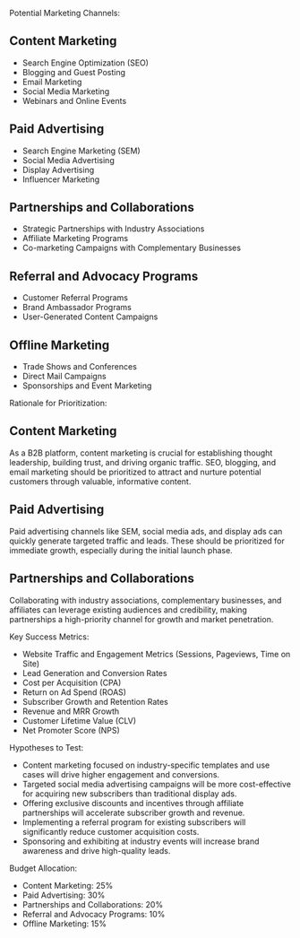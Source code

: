 Potential Marketing Channels:
## Content Marketing
- Search Engine Optimization (SEO)
- Blogging and Guest Posting
- Email Marketing
- Social Media Marketing
- Webinars and Online Events

## Paid Advertising
- Search Engine Marketing (SEM)
- Social Media Advertising
- Display Advertising
- Influencer Marketing

## Partnerships and Collaborations
- Strategic Partnerships with Industry Associations
- Affiliate Marketing Programs
- Co-marketing Campaigns with Complementary Businesses

## Referral and Advocacy Programs
- Customer Referral Programs
- Brand Ambassador Programs
- User-Generated Content Campaigns

## Offline Marketing
- Trade Shows and Conferences
- Direct Mail Campaigns
- Sponsorships and Event Marketing

Rationale for Prioritization:
## Content Marketing
As a B2B platform, content marketing is crucial for establishing thought leadership, building trust, and driving organic traffic. SEO, blogging, and email marketing should be prioritized to attract and nurture potential customers through valuable, informative content.

## Paid Advertising
Paid advertising channels like SEM, social media ads, and display ads can quickly generate targeted traffic and leads. These should be prioritized for immediate growth, especially during the initial launch phase.

## Partnerships and Collaborations
Collaborating with industry associations, complementary businesses, and affiliates can leverage existing audiences and credibility, making partnerships a high-priority channel for growth and market penetration.

Key Success Metrics:
- Website Traffic and Engagement Metrics (Sessions, Pageviews, Time on Site)
- Lead Generation and Conversion Rates
- Cost per Acquisition (CPA)
- Return on Ad Spend (ROAS)
- Subscriber Growth and Retention Rates
- Revenue and MRR Growth
- Customer Lifetime Value (CLV)
- Net Promoter Score (NPS)

Hypotheses to Test:
- Content marketing focused on industry-specific templates and use cases will drive higher engagement and conversions.
- Targeted social media advertising campaigns will be more cost-effective for acquiring new subscribers than traditional display ads.
- Offering exclusive discounts and incentives through affiliate partnerships will accelerate subscriber growth and revenue.
- Implementing a referral program for existing subscribers will significantly reduce customer acquisition costs.
- Sponsoring and exhibiting at industry events will increase brand awareness and drive high-quality leads.

Budget Allocation:
- Content Marketing: 25%
- Paid Advertising: 30%
- Partnerships and Collaborations: 20%
- Referral and Advocacy Programs: 10%
- Offline Marketing: 15%